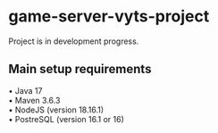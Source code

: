 # game-server-vyts-project
Project is in development progress.

## Main setup requirements
• Java 17 <br>
• Maven 3.6.3 <br>
• NodeJS (version 18.16.1) <br>
• PostreSQL (version 16.1 or 16) <br>
